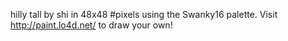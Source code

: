 hilly tall by shi in 48x48 #pixels using the Swanky16 palette. Visit http://paint.lo4d.net/ to draw your own! 